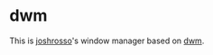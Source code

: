 # dwm

This is [joshrosso](https://twitter.com/joshrosso)'s window manager based on
[dwm](https://dwm.suckless.org/).

